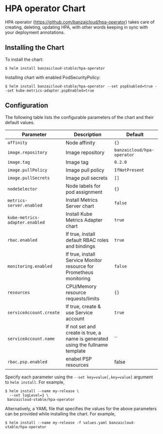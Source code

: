 # HPA operator Chart

HPA operator (https://github.com/banzaicloud/hpa-operator) takes care of creating, deleting, updating HPA, with other words keeping in sync with your deployment annotations.

## Installing the Chart

To install the chart:

```
$ helm install banzaicloud-stable/hpa-operator
```

Installing chart with enabled PodSecurityPolicy:
```
$ helm install banzaicloud-stable/hpa-operator --set pspEnabled=true --set kube-metrics-adapter.pspEnabled=true
```

## Configuration

The following table lists the configurable parameters of the chart and their default values.

| Parameter                       | Description                                                                     | Default                                     |
| ------------------------------- | ------------------------------------------------------------------------------- | --------------------------------------------|
| `affinity`                      | Node affinity                                                                   | `{}`                                        |
| `image.repository`              | Image repository                                                                | `banzaicloud/hpa-operator`          |
| `image.tag`                     | Image tag                                                                       | `0.2.0`                                     |
| `image.pullPolicy`              | Image pull policy                                                               | `IfNotPresent`                              |
| `image.pullSecrets`             | Image pull secrets                                                              | `[]`                                        |
| `nodeSelector`                  | Node labels for pod assignment                                                  | `{}`                                        |
| `metrics-server.enabled`                  | Install Metrics Server chart                                                  | `false`                                        |
| `kube-metrics-adapter.enabled`                  | Install Kube Metrics Adapter chart                                                | `true`                                        |
| `rbac.enabled`                   | If true, install default RBAC roles and bindings                                            | `true`                                      |
| `monitoring.enabled`                   | If true, install Service Monitor resource for Prometheus monitoring                                          | `false`                                      |
| `resources`                     | CPU/Memory resource requests/limits                                             | `{}`                                        |                                                                                                        
| `serviceAccount.create`         | If true, create & use Service account                                            | `true`                                      |
| `serviceAccount.name`           | If not set and create is true, a name is generated using the fullname template  | ``                                          |
| `rbac.psp.enabled`                    | enabel PSP resources                                                            | false                                       |
Specify each parameter using the `--set key=value[,key=value]` argument to `helm install`. For example,

```console
$ helm install --name my-release \
  --set logLevel=1 \
 banzaicloud-stable/hpa-operator
```

Alternatively, a YAML file that specifies the values for the above parameters can be provided while installing the chart. For example,

```console
$ helm install --name my-release -f values.yaml banzaicloud-stable/hpa-operator
```



